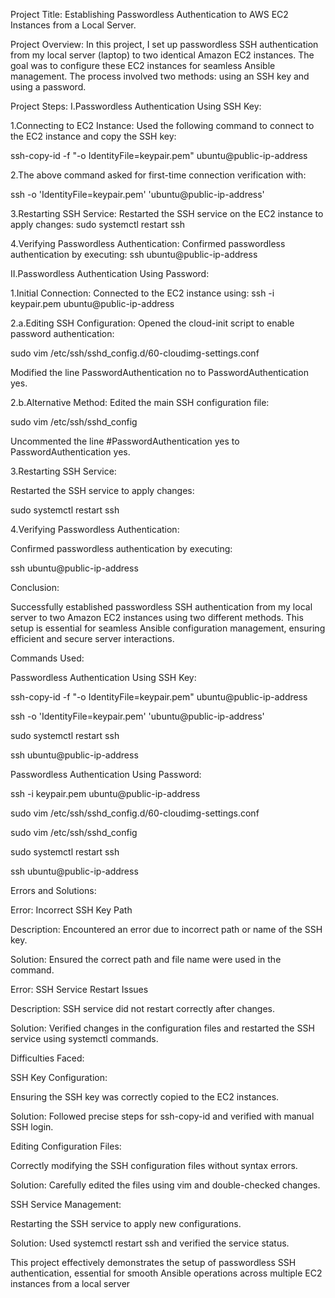Project Title: Establishing Passwordless Authentication to AWS EC2 Instances from a Local Server.

Project Overview:
In this project, I set up passwordless SSH authentication from my local server (laptop) to two identical Amazon EC2 instances. The goal was to configure these EC2 instances for seamless Ansible management. The process involved two methods: using an SSH key and using a password.

Project Steps:
I.Passwordless Authentication Using SSH Key:

1.Connecting to EC2 Instance:
Used the following command to connect to the EC2 instance and copy the SSH key:

ssh-copy-id -f "-o IdentityFile=keypair.pem" ubuntu@public-ip-address

2.The above command asked for first-time connection verification with:

ssh -o 'IdentityFile=keypair.pem' 'ubuntu@public-ip-address'

3.Restarting SSH Service:
Restarted the SSH service on the EC2 instance to apply changes:
sudo systemctl restart ssh

4.Verifying Passwordless Authentication:
Confirmed passwordless authentication by executing:
ssh ubuntu@public-ip-address

II.Passwordless Authentication Using Password:

1.Initial Connection:
Connected to the EC2 instance using:
ssh -i keypair.pem ubuntu@public-ip-address

2.a.Editing SSH Configuration:
Opened the cloud-init script to enable password authentication:

sudo vim /etc/ssh/sshd_config.d/60-cloudimg-settings.conf

Modified the line PasswordAuthentication no to PasswordAuthentication yes.

2.b.Alternative Method:
Edited the main SSH configuration file:

sudo vim /etc/ssh/sshd_config

Uncommented the line #PasswordAuthentication yes to PasswordAuthentication yes.

3.Restarting SSH Service:

Restarted the SSH service to apply changes:

sudo systemctl restart ssh

4.Verifying Passwordless Authentication:

Confirmed passwordless authentication by executing:

ssh ubuntu@public-ip-address

Conclusion:

Successfully established passwordless SSH authentication from my local server to two Amazon EC2 instances using two different methods. This setup is essential for seamless Ansible configuration management, ensuring efficient and secure server interactions.

Commands Used:

Passwordless Authentication Using SSH Key:

ssh-copy-id -f "-o IdentityFile=keypair.pem" ubuntu@public-ip-address

ssh -o 'IdentityFile=keypair.pem' 'ubuntu@public-ip-address'

sudo systemctl restart ssh

ssh ubuntu@public-ip-address

Passwordless Authentication Using Password:

ssh -i keypair.pem ubuntu@public-ip-address

sudo vim /etc/ssh/sshd_config.d/60-cloudimg-settings.conf

sudo vim /etc/ssh/sshd_config

sudo systemctl restart ssh

ssh ubuntu@public-ip-address

Errors and Solutions:

Error: Incorrect SSH Key Path


Description: Encountered an error due to incorrect path or name of the SSH key.

Solution: Ensured the correct path and file name were used in the command.

Error: SSH Service Restart Issues

Description: SSH service did not restart correctly after changes.

Solution: Verified changes in the configuration files and restarted the SSH service using systemctl commands.

Difficulties Faced:

SSH Key Configuration:

Ensuring the SSH key was correctly copied to the EC2 instances.

Solution: Followed precise steps for ssh-copy-id and verified with manual SSH login.

Editing Configuration Files:


Correctly modifying the SSH configuration files without syntax errors.

Solution: Carefully edited the files using vim and double-checked changes.

SSH Service Management:

Restarting the SSH service to apply new configurations.

Solution: Used systemctl restart ssh and verified the service status.

This project effectively demonstrates the setup of passwordless SSH authentication, essential for smooth Ansible operations across multiple EC2 instances from a local server
